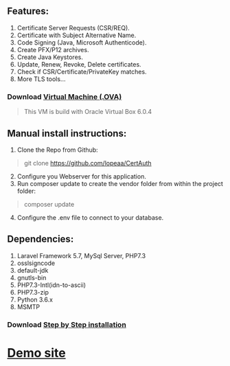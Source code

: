 ## Features:
1. Certificate Server Requests (CSR/REQ).<br />
2. Certificate with Subject Alternative Name.<br />
3. Code Signing (Java, Microsoft Authenticode).<br />
4. Create PFX/P12 archives.<br />
5. Create Java Keystores.<br />
6. Update, Renew, Revoke, Delete certificates.<br />
7. Check if CSR/Certificate/PrivateKey matches.<br />
8. More TLS tools...

### Download <a href="https://mega.nz/#!GMZSSCDD">Virtual Machine (.OVA)</a>
> This VM is build with Oracle Virtual Box 6.0.4

## Manual install instructions:
1. Clone the Repo from Github:
> git clone https://github.com/lopeaa/CertAuth
2. Configure you Webserver for this application.
3. Run composer update to create the vendor folder from within the project folder:
> composer update
4. Configure the .env file to connect to your database.

## Dependencies:
1. Laravel Framework 5.7, MySql Server, PHP7.3
2. osslsigncode
3. default-jdk
4. gnutls-bin
5. PHP7.3-Intl(idn-to-ascii)
6. PHP7.3-zip
7. Python 3.6.x
8. MSMTP

### Download <a href="https://liquabit.com/get/step-by-step-installation.pdf">Step by Step installation</a>

# <a href="https://mega.nz/#!GMZSSCDD">Demo site</a>

